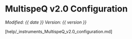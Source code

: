 # MultispeQ v2.0 Configuration
*Modified: {{ date }}
Version: {{ version }}*

[help/_instruments_MultispeQ_v2.0_configuration.md]

<link rel="stylesheet" href="./node_modules/font-awesome/css/font-awesome.min.css">
<link rel="stylesheet" href="./src/css/photosynq.css">